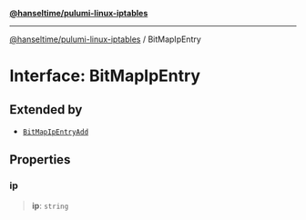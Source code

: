 [**@hanseltime/pulumi-linux-iptables**](../README.md)

***

[@hanseltime/pulumi-linux-iptables](../README.md) / BitMapIpEntry

# Interface: BitMapIpEntry

## Extended by

- [`BitMapIpEntryAdd`](BitMapIpEntryAdd.md)

## Properties

### ip

> **ip**: `string`
